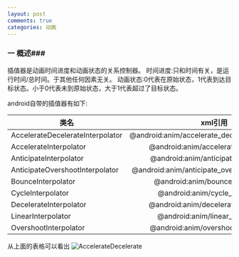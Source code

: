 ```yaml
---
layout: post
comments: true
categories: 动画
---
```

### 一 概述###
  插值器是动画时间进度和动画状态的关系控制器。
  时间进度:只和时间有关，是运行时间/总时间。于其他任何因素无关。
  动画状态:0代表在原始状态，1代表到达目标状态。小于0代表未到原始状态，大于1代表超过了目标状态。

  android自带的插值器有如下:


| 类名       | xml引用| 
| --------- |:--------:|
|AccelerateDecelerateInterpolator	|@android:anim/accelerate_decelerate_interpolator|
|AccelerateInterpolator	|@android:anim/accelerate_interpolator|
|AnticipateInterpolator	|@android:anim/anticipate_interpolator|
|AnticipateOvershootInterpolator	|@android:anim/anticipate_overshoot_interpolator|
|BounceInterpolator	|@android:anim/bounce_interpolator|
|CycleInterpolator	|@android:anim/cycle_interpolator|
|DecelerateInterpolator|	@android:anim/decelerate_interpolator|
|LinearInterpolator	|@android:anim/linear_interpolator|
|OvershootInterpolator	|@android:anim/overshoot_interpolator|

  从上面的表格可以看出
![AccelerateDecelerate](../a_d.gif)